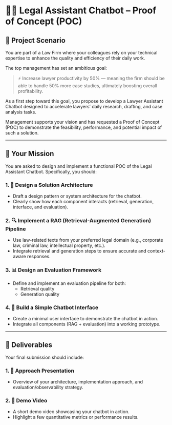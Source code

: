 # 🧑‍⚖️ Legal Assistant Chatbot – Proof of Concept (POC)

## 📘 Project Scenario

You are part of a Law Firm where your colleagues rely on your technical expertise to enhance the quality and efficiency of their daily work.

The top management has set an ambitious goal:

> ⚡ Increase lawyer productivity by 50% — meaning the firm should be able to handle 50% more case studies, ultimately boosting overall profitability.

As a first step toward this goal, you propose to develop a Lawyer Assistant Chatbot designed to accelerate lawyers’ daily research, drafting, and case analysis tasks.

Management supports your vision and has requested a Proof of Concept (POC) to demonstrate the feasibility, performance, and potential impact of such a solution.

---

## 🎯 Your Mission

You are asked to design and implement a functional POC of the Legal Assistant Chatbot. Specifically, you should:

### 1. 🧱 Design a Solution Architecture
- Draft a design pattern or system architecture for the chatbot.
- Clearly show how each component interacts (retrieval, generation, interface, and evaluation).

### 2. 🔍 Implement a RAG (Retrieval-Augmented Generation) Pipeline
- Use law-related texts from your preferred legal domain (e.g., corporate law, criminal law, intellectual property, etc.).
- Integrate retrieval and generation steps to ensure accurate and context-aware responses.

### 3. 📊 Design an Evaluation Framework
- Define and implement an evaluation pipeline for both:
  - Retrieval quality 
  - Generation quality 

### 4. 💬 Build a Simple Chatbot Interface
- Create a minimal user interface to demonstrate the chatbot in action.
- Integrate all components (RAG + evaluation) into a working prototype.

---

## 🧾 Deliverables

Your final submission should include:

### 1. 📑 Approach Presentation
- Overview of your architecture, implementation approach, and evaluation/observability strategy.

### 2. 🎥 Demo Video
- A short demo video showcasing your chatbot in action.
- Highlight a few quantitative metrics or performance results.
